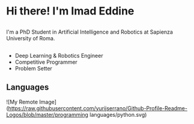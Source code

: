 # Hi there! I'm Imad Eddine

##
I'm a PhD Student in Artificial Intelligence and Robotics at Sapienza University of Roma.

## 
* Deep Learning & Robotics Engineer
* Competitive Programmer
* Problem Setter 

## Languages
![My Remote Image](https://raw.githubusercontent.com/yurijserrano/Github-Profile-Readme-Logos/blob/master/programming languages/python.svg)
